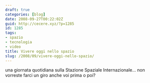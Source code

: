 ```yaml
---
draft: true
categories: [blog]
date: 2008-09-27T00:22:02Z
guid: http://cecere.xyz/?p=1285
id: 1285
tags:
- spazio
- tecnologia
- video
title: Vivere oggi nello spazio
slug: /2008/09/vivere-oggi-nello-spazio/
---
```


una giornata quotidiana sulla Stazione Spaziale Internazionale… non vorreste farci un giro anche voi prima o poi?